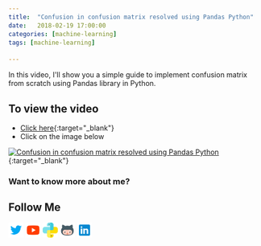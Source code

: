 ```yaml
---
title:  "Confusion in confusion matrix resolved using Pandas Python"
date:   2018-02-19 17:00:00
categories: [machine-learning]
tags: [machine-learning]

---
```


In this video, I'll show you a simple guide to implement confusion matrix from scratch using Pandas library in Python.


## To view the video
* [Click here](https://youtu.be/42JGBd6zh8E){:target="_blank"}
* Click on the image below

[![Confusion in confusion matrix resolved using Pandas Python](http://img.youtube.com/vi/42JGBd6zh8E/0.jpg)](http://www.youtube.com/watch?v=42JGBd6zh8E){:target="_blank"}

### Want to know more about me?
## Follow Me
<a href="https://twitter.com/_bhaveshbhatt" target="_blank"><img class="ai-subscribed-social-icon" src="/assets/images/tw.png" width="30"></a>
<a href="https://www.youtube.com/bhaveshbhatt8791/" target="_blank"><img class="ai-subscribed-social-icon" src="/assets/images/ytb.png" width="30"></a>
<a href="https://www.youtube.com/PythonTricks/" target="_blank"><img class="ai-subscribed-social-icon" src="/assets/images/python_logo.png" width="30"></a>
<a href="https://github.com/bhattbhavesh91" target="_blank"><img class="ai-subscribed-social-icon" src="/assets/images/gthb.png" width="30"></a>
<a href="https://www.linkedin.com/in/bhattbhavesh91/" target="_blank"><img class="ai-subscribed-social-icon" src="/assets/images/lnkdn.png" width="30"></a>
